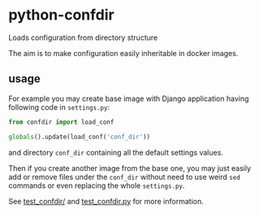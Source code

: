 # python-confdir
Loads configuration from directory structure

The aim is to make configuration easily inheritable in docker images.

## usage

For example you may create base image with Django application having following code in `settings.py`:

```python
from confdir import load_conf

globals().update(load_conf('conf_dir'))
```
and directory `conf_dir` containing all the default settings values.

Then if you create another image from the base one, you may just easily add or remove files under the `conf_dir` without need to use weird `sed` commands or even replacing the whole `settings.py`.

See [test_confdir/](test_confdir) and [test_confdir.py](test_confdir.py) for more information.

